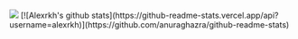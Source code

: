 ### 
<img src="https://media.giphy.com/media/a4sRR7IygNDUs/giphy.gif" />
[![Alexrkh's github stats](https://github-readme-stats.vercel.app/api?username=alexrkh)](https://github.com/anuraghazra/github-readme-stats)
